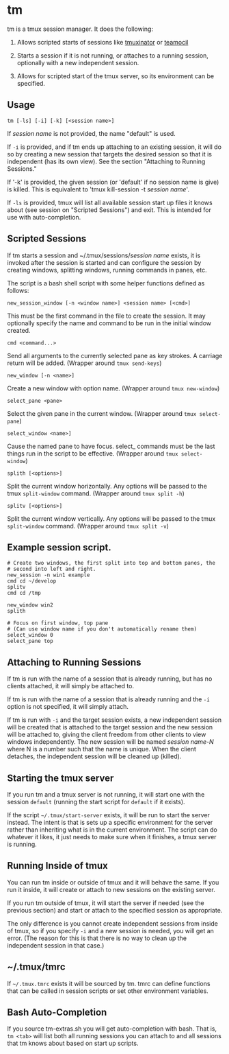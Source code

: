 tm
==========

tm is a tmux session manager. It does the following:

1) Allows scripted starts of sessions like [tmuxinator][] or
[teamocil][]

2) Starts a session if it is not running, or attaches to a running
session, optionally with a new independent session.

3) Allows for scripted start of the tmux server, so its environment
can be specified.

Usage
----------

    tm [-ls] [-i] [-k] [<session name>]

If *session name* is not provided, the name "default" is used.

If `-i` is provided, and if tm ends up attaching to an existing
session, it will do so by creating a new session that targets the
desired session so that it is independent (has its own view).  See the
section "Attaching to Running Sessions."

If '-k' is provided, the given session (or 'default' if no session
name is give) is killed. This is equivalent to 'tmux kill-session -t
*session name*'.

If `-ls` is provided, tmux will list all available session start up
files it knows about (see session on "Scripted Sessions") and
exit. This is intended for use with auto-completion.

Scripted Sessions
----------

If tm starts a session and ~/.tmux/sessions/*session name* exists, it
is invoked after the session is started and can configure the session
by creating windows, splitting windows, running commands in panes,
etc.

The script is a bash shell script with some helper functions defined
as follows:

`new_session_window [-n <window name>] <session name> [<cmd>]`

This must be the first command in the file to create the session.
It may optionally specify the name and command to be run in the
initial window created.

`cmd <command...>`

Send all arguments to the currently selected pane as key strokes. A
carriage return will be added. (Wrapper around `tmux send-keys`)

`new_window [-n <name>]`

Create a new window with option name. (Wrapper around `tmux
new-window`)

`select_pane <pane>`

Select the given pane in the current window. (Wrapper around `tmux
select-pane`)

`select_window <name>]`

Cause the named pane to have focus. select_ commands must be the last
things run in the script to be effective. (Wrapper around `tmux
select-window`)

`splith [<options>]`

Split the current window horizontally. Any options will be passed to
the tmux `split-window` command. (Wrapper around `tmux split -h`)

`splitv [<options>]`

Split the current window vertically. Any options will be passed to
the tmux `split-window` command. (Wrapper around `tmux split -v`)

Example session script.
----------

    # Create two windows, the first split into top and bottom panes, the
    # second into left and right.
    new_session -n win1 example
    cmd cd ~/develop
    splitv
    cmd cd /tmp

    new_window win2
    splith

    # Focus on first window, top pane
    # (Can use window name if you don't automatically rename them)
    select_window 0
    select_pane top

Attaching to Running Sessions
----------

If tm is run with the name of a session that is already running, but
has no clients attached, it will simply be attached to.

If tm is run with the name of a session that is already running and
the `-i` option is not specified, it will simply attach.

If tm is run with `-i` and the target session exists, a new
independent session will be created that is attached to the target
session and the new session will be attached to, giving the client
freedom from other clients to view windows independently.  The new
session will be named *session name-N* where N is a number such that
the name is unique. When the client detaches, the independent session
will be cleaned up (killed).

Starting the tmux server
--------

If you run tm and a tmux server is not running, it will start one with
the session `default` (running the start script for `default` if it
exists).

If the script `~/.tmux/start-server` exists, it will be run to start
the server instead. The intent is that is sets up a specific
environment for the server rather than inheriting what is in the
current environment. The script can do whatever it likes, it just
needs to make sure when it finishes, a tmux server is running.

Running Inside of tmux
--------
You can run tm inside or outside of tmux and it will behave the
same. If you run it inside, it will create or attach to new sessions
on the existing server.

If you run tm outside of tmux, it will start the server if needed (see
the previous section) and start or attach to the specified session as
appropriate.

The only difference is you cannot create independent sessions from
inside of tmux, so if you specify `-i` and a new session is needed,
you will get an error. (The reason for this is that there is no way to
clean up the independent session in that case.)

~/.tmux/tmrc
------

If `~/.tmux.tmrc` exists it will be sourced by tm. tmrc can define
functions that can be called in session scripts or set other
environment variables.

Bash Auto-Completion
------

If you source tm-extras.sh you will get auto-completion with
bash. That is, `tm <tab>` will list both all running sessions you can
attach to and all sessions that tm knows about based on start up scripts.

[teamocil]: https://github.com/remiprev/teamocil

[tmuxinator]: https://github.com/aziz/tmuxinator/

